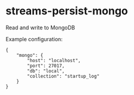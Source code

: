 streams-persist-mongo
=====================

Read and write to MongoDB

Example configuration:

    {
        "mongo": {
            "host": "localhost",
            "port": 27017,
            "db": "local",
            "collection": "startup_log"
        }
    }